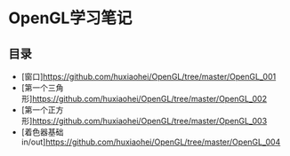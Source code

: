 # OpenGL学习笔记

## 目录

* [窗口]<https://github.com/huxiaohei/OpenGL/tree/master/OpenGL_001>
* [第一个三角形]<https://github.com/huxiaohei/OpenGL/tree/master/OpenGL_002>
* [第一个正方形]<https://github.com/huxiaohei/OpenGL/tree/master/OpenGL_003>
* [着色器基础 in/out]<https://github.com/huxiaohei/OpenGL/tree/master/OpenGL_004>
